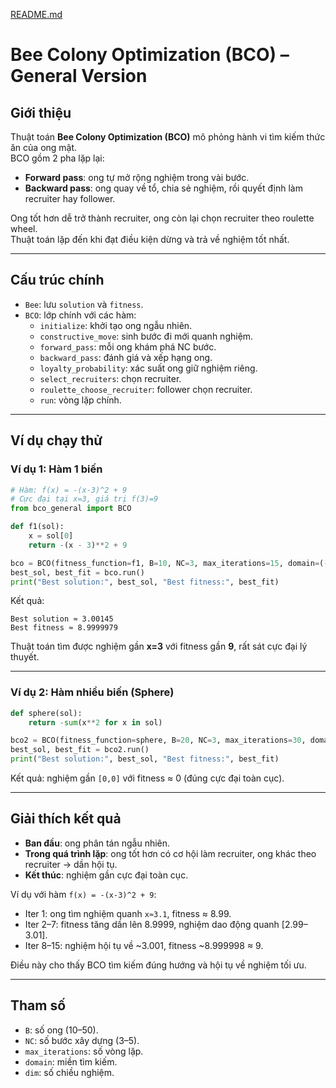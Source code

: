 [README.md](https://github.com/user-attachments/files/22453299/README.md)
#  Bee Colony Optimization (BCO) – General Version

##  Giới thiệu
Thuật toán **Bee Colony Optimization (BCO)** mô phỏng hành vi tìm kiếm thức ăn của ong mật.  
BCO gồm 2 pha lặp lại:  
- **Forward pass**: ong tự mở rộng nghiệm trong vài bước.  
- **Backward pass**: ong quay về tổ, chia sẻ nghiệm, rồi quyết định làm recruiter hay follower.  

Ong tốt hơn dễ trở thành recruiter, ong còn lại chọn recruiter theo roulette wheel.  
Thuật toán lặp đến khi đạt điều kiện dừng và trả về nghiệm tốt nhất.

---

##  Cấu trúc chính
- `Bee`: lưu `solution` và `fitness`.  
- `BCO`: lớp chính với các hàm:  
  - `initialize`: khởi tạo ong ngẫu nhiên.  
  - `constructive_move`: sinh bước đi mới quanh nghiệm.  
  - `forward_pass`: mỗi ong khám phá NC bước.  
  - `backward_pass`: đánh giá và xếp hạng ong.  
  - `loyalty_probability`: xác suất ong giữ nghiệm riêng.  
  - `select_recruiters`: chọn recruiter.  
  - `roulette_choose_recruiter`: follower chọn recruiter.  
  - `run`: vòng lặp chính.  

---

##  Ví dụ chạy thử

### Ví dụ 1: Hàm 1 biến
```python
# Hàm: f(x) = -(x-3)^2 + 9
# Cực đại tại x=3, giá trị f(3)=9
from bco_general import BCO

def f1(sol):
    x = sol[0]
    return -(x - 3)**2 + 9

bco = BCO(fitness_function=f1, B=10, NC=3, max_iterations=15, domain=(-10, 10), dim=1)
best_sol, best_fit = bco.run()
print("Best solution:", best_sol, "Best fitness:", best_fit)
```

 Kết quả:  
```
Best solution ≈ 3.00145
Best fitness ≈ 8.9999979
```

 Thuật toán tìm được nghiệm gần **x=3** với fitness gần **9**, rất sát cực đại lý thuyết.

---

### Ví dụ 2: Hàm nhiều biến (Sphere)
```python
def sphere(sol):
    return -sum(x**2 for x in sol)

bco2 = BCO(fitness_function=sphere, B=20, NC=3, max_iterations=30, domain=(-5, 5), dim=2)
best_sol, best_fit = bco2.run()
print("Best solution:", best_sol, "Best fitness:", best_fit)
```

 Kết quả: nghiệm gần `[0,0]` với fitness ≈ 0 (đúng cực đại toàn cục).  

---

##  Giải thích kết quả
- **Ban đầu**: ong phân tán ngẫu nhiên.  
- **Trong quá trình lặp**: ong tốt hơn có cơ hội làm recruiter, ong khác theo recruiter → dần hội tụ.  
- **Kết thúc**: nghiệm gần cực đại toàn cục.  

Ví dụ với hàm `f(x) = -(x-3)^2 + 9`:  
- Iter 1: ong tìm nghiệm quanh `x≈3.1`, fitness ≈ 8.99.  
- Iter 2–7: fitness tăng dần lên 8.9999, nghiệm dao động quanh [2.99–3.01].  
- Iter 8–15: nghiệm hội tụ về ~3.001, fitness ~8.999998 ≈ 9.  

 Điều này cho thấy BCO tìm kiếm đúng hướng và hội tụ về nghiệm tối ưu.  

---

##  Tham số
- `B`: số ong (10–50).  
- `NC`: số bước xây dựng (3–5).  
- `max_iterations`: số vòng lặp.  
- `domain`: miền tìm kiếm.  
- `dim`: số chiều nghiệm.  
